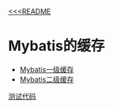 [<<<README](/README.md)
# Mybatis的缓存

- [Mybatis一级缓存](/md/Mybatis的一级缓存.md)
- [Mybatis二级缓存](/md/Mybatis的二级缓存.md)


[测试代码](/mybatis-book/mybatis-chapter09/src/main/java/com/blog4java/mybatis/example/DynamicSqlExample.java)
